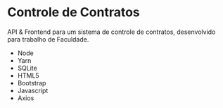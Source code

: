 # Controle de Contratos
API &amp; Frontend para um sistema de controle de contratos, desenvolvido para trabalho de Faculdade.

* Node
* Yarn
* SQLite
* HTML5
* Bootstrap
* Javascript
* Axios

